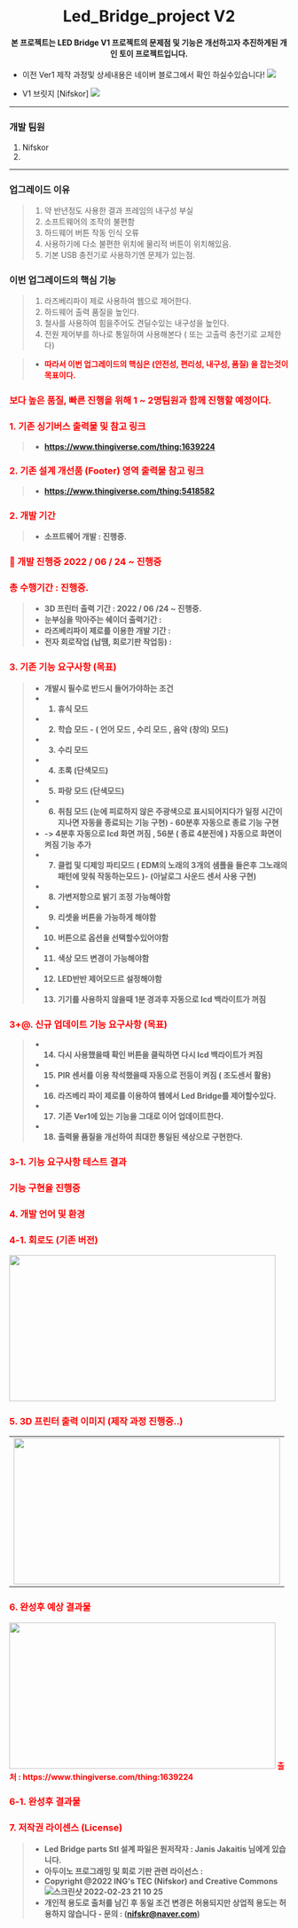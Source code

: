 # <div align=center> Led_Bridge_project V2</div>
#### <div align=center> 본 프로젝트는 LED Bridge V1 프로젝트의 문제점 및 기능은 개선하고자 추진하게된 개인 토이 프로젝트입니다. </div>                             

* 이전 Ver1 제작 과정및 상세내용은 네이버 블로그에서 확인 하실수있습니다!
 <a href="https://blog.naver.com/nifskr/222656021598"> <img src="https://user-images.githubusercontent.com/92977647/151411167-b7a060a3-2830-4e4a-abaa-7b8e7bdc2a64.png" ></a><br>
 - V1 브릿지 [Nifskor] <a href="https://github.com/Nifskor/Led_Bridge_project" target="GitHub"><img src="https://img.shields.io/badge/GitHub-000000?style=flat-square&logo=GitHub&logoColor=white"/></a>
***
### 개발 팀원 
1. Nifskor
2. 
***
### 업그레이드 이유 
> 1. 약 반년정도 사용한 결과 프레임의 내구성 부실
> 2. 소프트웨어의 조작의 불편함 
> 3. 하드웨어 버튼 작동 인식 오류 
> 4. 사용하기에 다소 불편한 위치에 물리적 버튼이 위치해있음.
> 5. 기본 USB 충전기로 사용하기엔 문제가 있는점.

### 이번 업그레이드의 핵심 기능 
> 1. 라즈베리파이 제로 사용하여 웹으로 제어한다.
> 2. 하드웨어 출력 품질을 높인다.
> 3. 철사를 사용하여 힘을주어도 견딜수있는 내구성을 높인다.
> 4. 전원 제어부를 하나로 통일하여 사용해본다 ( 또는 고출력 충전기로 교체한다)

>* <font color ="red"> <b> 따라서 이번 업그레이드의 핵심은 (안전성, 편리성, 내구성, 품질) 을 잡는것이 목표이다. 
  
### 보다 높은 품질, 빠른 진행을 위해 1 ~ 2명팀원과 함께 진행할 예정이다.

### 1. 기존 싱기버스 출력물 및 참고 링크 
> * https://www.thingiverse.com/thing:1639224
> 

### 2. 기존 설계 개선품 (Footer) 영역 출력물 참고 링크 
> * https://www.thingiverse.com/thing:5418582

### 2. 개발 기간 
>* 소프트웨어 개발 : 진행중.
>
### :dizzy: 개발 진행중 2022 / 06 / 24 ~ 진행중

### 총 수행기간 : 진행중. 
> * 3D 프린터 출력 기간 : 2022 / 06 /24 ~ 진행중.
> * 눈부심을 막아주는 쉐이더 출력기간 : 
> * 라즈베리파이 제로를 이용한 개발 기간 : 
> * 전자 회로작업 (납땜, 회로기판 작업등) :

### 3. 기존 기능 요구사항 (목표)
<!-- ✅ - 백업-->
> * 개발시 필수로 반드시 들어가야하는 조건 
> * 1. 휴식 모드 
> * 2. 학습 모드 - ( 언어 모드 , 수리 모드 , 음악 (창의) 모드)
> * 3. 수리 모드 
> * 4. 초록 (단색모드)
> * 5. 파랑 모드 (단색모드)
> * 6. 취침 모드 (눈에 피로하지 않은 주광색으로 표시되어지다가 일정 시간이 지나면 자동을 종료되는 기능 구현) - 60분후 자동으로 종료 기능 구현 
> * -> 4분후 자동으로 lcd 화면 꺼짐 , 56분 ( 종료 4분전에 ) 자동으로 화면이 켜짐 기능 추가 
> * 7. 클럽 및 디제잉 파티모드 ( EDM의 노래의 3개의 샘플을 들은후 그노래의 패턴에 맞춰 작동하는모드 )- (아날로그 사운드 센서 사용 구현)
> * 8. 가변저항으로 밝기 조정 가능해야함 
> * 9. 리셋을 버튼을 가능하게 해야함
> * 10. 버튼으로 옵션을 선택할수있어야함
> * 11. 색상 모드 변경이 가능해야함 
> * 12. LED반반 제어모드르 설정해야함 
> * 13. 기기를 사용하지 않을때 1분 경과후 자동으로 lcd 백라이트가 꺼짐 

### 3+@. 신규 업데이트 기능 요구사항 (목표)
> * 14. 다시 사용했을때 확인 버튼을 클릭하면 다시 lcd 백라이트가 켜짐 
> * 15. PIR 센서를 이용 착석했을때 자동으로 전등이 켜짐 ( 조도센서 활용)
> * 16. 라즈베리 파이 제로를 이용하여 웹에서 Led Bridge를 제어할수있다.
> * 17. 기존 Ver1에 있는 기능을 그대로 이어 업데이트한다. 
> * 18. 출력물 품질을 개선하여 최대한 통일된 색상으로 구현한다.

### 3-1. 기능 요구사항 테스트 결과 
### 기능 구현율 진행중 
<!--![스크린샷 2022-02-25 17 44 25](https://user-images.githubusercontent.com/92977647/155683797-0e31044b-ae6e-47e6-8ad0-aa758f999d8d.png)-->

### 4. 개발 언어 및 환경 

### 4-1. 회로도 (기존 버전)
<img src = "https://user-images.githubusercontent.com/92977647/156000794-a0b0d721-42a9-40f5-8a3a-fba1baf2c9ef.png" width="480" height="264"/>

### 5. 3D 프린터 출력 이미지 (제작 과정 진행중..) 
<table>
  <tr>
<td> <img alt="" src = "https://user-images.githubusercontent.com/92977647/151405882-868e048f-3da1-43c8-b910-628e1545a484.gif" width="480" height="264/"/></td>

   </table>

### 6. 완성후 예상 결과물 
<img src = "https://user-images.githubusercontent.com/92977647/151407579-443d4673-a5aa-4c58-9bc1-738e3418344e.png" width="480" height="264"/>
출처 : https://www.thingiverse.com/thing:1639224

### 6-1. 완성후 결과물 

### 7. 저작권 라이센스 (License)
> * Led Bridge parts Stl 설계 파일은 원저작자 : <b>Janis Jakaitis </b>님에게 있습니다.
> * 아두이노 프로그래밍 및 회로 기판 관련 라이선스 :
> * Copyright @2022 ING's TEC (Nifskor) and Creative Commons ![스크린샷 2022-02-23 21 10 25](https://user-images.githubusercontent.com/92977647/155316914-dff67ba7-9236-44d7-8d93-66aae4ec8d77.png)
> * 개인적 용도로 출처를 남긴 후 동일 조건 변경은 허용되지만  상업적 용도는 허용하지 않습니다 - 문의 : (nifskr@naver.com)

